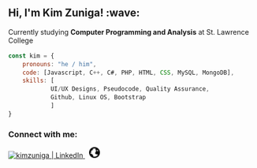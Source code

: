 <h2>Hi, I'm Kim Zuniga! :wave:</h2>

<p>Currently studying <b>Computer Programming and Analysis</b> at St. Lawrence College</p>


```javascript
const kim = {
    pronouns: "he / him",
    code: [Javascript, C++, C#, PHP, HTML, CSS, MySQL, MongoDB],
    skills: [
            UI/UX Designs, Pseudocode, Quality Assurance,
            Github, Linux OS, Bootstrap
            ]
}
```

<h3>Connect with me:</h3>
<a href="https://www.linkedin.com/in/kim-zuniga/" target="_blank">
    <img alt="kimzuniga | LinkedIn" width="22px" src="https://cdn.jsdelivr.net/npm/simple-icons@v3/icons/linkedin.svg" />
</a>
&nbsp;
<a href="https://kimzuniga.ca" target="_blank">
    <img alt="kimzuniga.ca" width="22px" src="https://raw.githubusercontent.com/iconic/open-iconic/master/svg/globe.svg"  />
</a>

<!--
**kimelizuniga/kimelizuniga** is a ✨ _special_ ✨ repository because its `README.md` (this file) appears on your GitHub profile.

Here are some ideas to get you started:

- 🔭 I’m currently working on ...
- 🌱 I’m currently learning ...
- 👯 I’m looking to collaborate on ...
- 🤔 I’m looking for help with ...
- 💬 Ask me about ...
- 📫 How to reach me: ...
- 😄 Pronouns: ...
- ⚡ Fun fact: ...
-->
